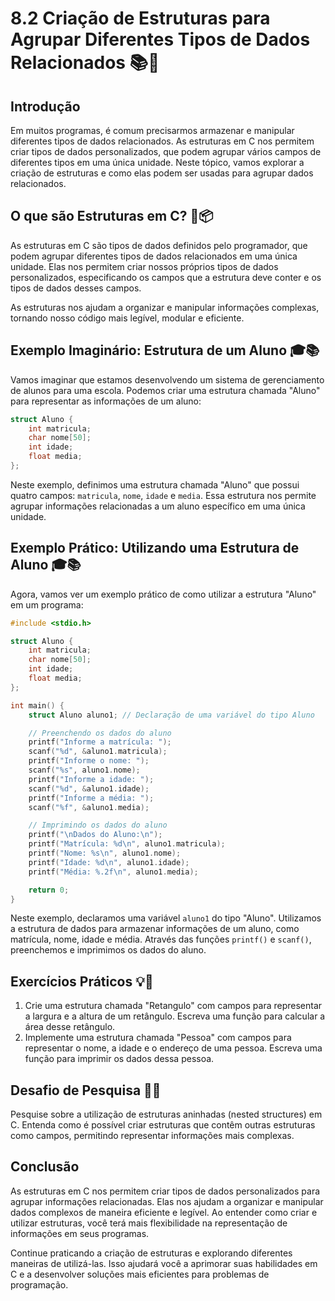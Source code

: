 # 8.2 Criação de Estruturas para Agrupar Diferentes Tipos de Dados Relacionados 📚🔗

## Introdução

Em muitos programas, é comum precisarmos armazenar e manipular diferentes tipos de dados relacionados. As estruturas em C nos permitem criar tipos de dados personalizados, que podem agrupar vários campos de diferentes tipos em uma única unidade. Neste tópico, vamos explorar a criação de estruturas e como elas podem ser usadas para agrupar dados relacionados.

## O que são Estruturas em C? 🧱📦

As estruturas em C são tipos de dados definidos pelo programador, que podem agrupar diferentes tipos de dados relacionados em uma única unidade. Elas nos permitem criar nossos próprios tipos de dados personalizados, especificando os campos que a estrutura deve conter e os tipos de dados desses campos.

As estruturas nos ajudam a organizar e manipular informações complexas, tornando nosso código mais legível, modular e eficiente.

## Exemplo Imaginário: Estrutura de um Aluno 🎓📚

Vamos imaginar que estamos desenvolvendo um sistema de gerenciamento de alunos para uma escola. Podemos criar uma estrutura chamada "Aluno" para representar as informações de um aluno:

```c
struct Aluno {
    int matricula;
    char nome[50];
    int idade;
    float media;
};
```

Neste exemplo, definimos uma estrutura chamada "Aluno" que possui quatro campos: `matricula`, `nome`, `idade` e `media`. Essa estrutura nos permite agrupar informações relacionadas a um aluno específico em uma única unidade.

## Exemplo Prático: Utilizando uma Estrutura de Aluno 🎓📚

Agora, vamos ver um exemplo prático de como utilizar a estrutura "Aluno" em um programa:

```c
#include <stdio.h>

struct Aluno {
    int matricula;
    char nome[50];
    int idade;
    float media;
};

int main() {
    struct Aluno aluno1; // Declaração de uma variável do tipo Aluno

    // Preenchendo os dados do aluno
    printf("Informe a matrícula: ");
    scanf("%d", &aluno1.matricula);
    printf("Informe o nome: ");
    scanf("%s", aluno1.nome);
    printf("Informe a idade: ");
    scanf("%d", &aluno1.idade);
    printf("Informe a média: ");
    scanf("%f", &aluno1.media);

    // Imprimindo os dados do aluno
    printf("\nDados do Aluno:\n");
    printf("Matrícula: %d\n", aluno1.matricula);
    printf("Nome: %s\n", aluno1.nome);
    printf("Idade: %d\n", aluno1.idade);
    printf("Média: %.2f\n", aluno1.media);

    return 0;
}
```

Neste exemplo, declaramos uma variável `aluno1` do tipo "Aluno". Utilizamos a estrutura de dados para armazenar informações de um aluno, como matrícula, nome, idade e média. Através das funções `printf()` e `scanf()`, preenchemos e imprimimos os dados do aluno.

## Exercícios Práticos 💡🔢

1. Crie uma estrutura chamada "Retangulo" com campos para representar a largura e a altura de um retângulo. Escreva uma função para calcular a área desse retângulo.
2. Implemente uma estrutura chamada "Pessoa" com campos para representar o nome, a idade e o endereço de uma pessoa. Escreva uma função para imprimir os dados dessa pessoa.

## Desafio de Pesquisa 🔎💡

Pesquise sobre a utilização de estruturas aninhadas (nested structures) em C. Entenda como é possível criar estruturas que contêm outras estruturas como campos, permitindo representar informações mais complexas.

## Conclusão

As estruturas em C nos permitem criar tipos de dados personalizados para agrupar informações relacionadas. Elas nos ajudam a organizar e manipular dados complexos de maneira eficiente e legível. Ao entender como criar e utilizar estruturas, você terá mais flexibilidade na representação de informações em seus programas.

Continue praticando a criação de estruturas e explorando diferentes maneiras de utilizá-las. Isso ajudará você a aprimorar suas habilidades em C e a desenvolver soluções mais eficientes para problemas de programação.
